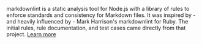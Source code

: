 markdownlint is a static analysis tool for Node.js with a library of rules to enforce standards and consistency for Markdown files. It was inspired by - and heavily influenced by - Mark Harrison's markdownlint for Ruby. The initial rules, rule documentation, and test cases came directly from that project. [Learn more](https://github.com/DavidAnson/markdownlint)
